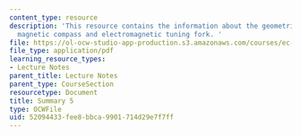 ```yaml
---
content_type: resource
description: 'This resource contains the information about the geometrical compass,
  magnetic compass and electromagnetic tuning fork. '
file: https://ol-ocw-studio-app-production.s3.amazonaws.com/courses/ec-050-recreate-experiments-from-history-inform-the-future-from-the-past-galileo-january-iap-2010/52094433fee8bbca9901714d29e7f7ff_MITEC_050IAP10_sum05.pdf
file_type: application/pdf
learning_resource_types:
- Lecture Notes
parent_title: Lecture Notes
parent_type: CourseSection
resourcetype: Document
title: Summary 5
type: OCWFile
uid: 52094433-fee8-bbca-9901-714d29e7f7ff
---
```

